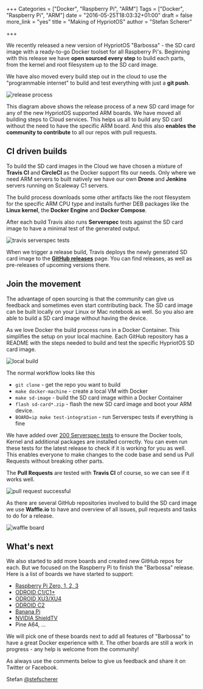 +++
Categories = ["Docker", "Raspberry Pi", "ARM"]
Tags = ["Docker", "Raspberry Pi", "ARM"]
date = "2016-05-25T18:03:32+01:00"
draft = false
more_link = "yes"
title = "Making of HypriotOS"
author = "Stefan Scherer"

+++

We recently released a new version of HypriotOS "Barbossa" - the SD card image with a ready-to-go Docker toolset for all Raspberry Pi's. Beginning with this release we have **open sourced every step** to build each parts, from the kernel and root filesystem up to the SD card image.

We have also moved every build step out in the cloud to use the "programmable internet" to build and test everything with just a **git push**.

![release process](/images/making-of-hypriotos/hypriotos-release.png)

<!--more-->

This diagram above shows the release process of a new SD card image for any of the new HypriotOS supported ARM boards. We have moved all building steps to Cloud services. This helps us all to build any SD card without the need to have the specific ARM board. And this also **enables the community to contribute** to all our repos with pull requests.

## CI driven builds

To build the SD card images in the Cloud we have chosen a mixture of **Travis CI** and **CircleCI** as the Docker support fits our needs. Only where we need ARM servers to built natively we have our own **Drone** and **Jenkins** servers running on Scaleway C1 servers.

The build process downloads some other artifacts like the root filesystem for the specific ARM CPU type and installs further DEB packages like the **Linux kernel**, the **Docker Engine** and **Docker Compose**.

After each build Travis also runs **Serverspec** tests against the SD card image to have a minimal test of the generated output.

![travis serverspec tests](/images/making-of-hypriotos/travis-serverspec-tests.png)

When we trigger a release build, Travis deploys the newly generated SD card image to the **[GitHub releases](https://github.com/hypriot/image-builder-rpi/releases)** page. You can find releases, as well as pre-releases of upcoming versions there.

## Join the movement

The advantage of open sourcing is that the community can give us feedback and sometimes even start contributing back. The SD card image can be built locally on your Linux or Mac notebook as well. So you also are able to build a SD card image without having the device.

As we love Docker the build process runs in a Docker Container. This simplifies the setup on your local machine. Each GitHub repository has a README with the steps needed to build and test the specific HypriotOS SD card image.

![local build](/images/making-of-hypriotos/hypriotos-local-build.png)

The normal workflow looks like this

  * `git clone` - get the repo you want to build
  * `make docker-machine` - create a local VM with Docker
  * `make sd-image` - build the SD card image within a Docker Container
  * `flash sd-card*.zip` - flash the new SD card image and boot your ARM device.
  * `BOARD=ip make test-integration` - run Serverspec tests if everything is fine

We have added over [200 Serverspec tests](https://github.com/hypriot/image-builder-rpi/tree/master/builder/test-integration/spec) to ensure the Docker tools, Kernel and additional packages are installed correctly. You can even run these tests for the latest release to check if it is working for you as well.
This enables everyone to make changes to the code base and send us Pull Requests without breaking other parts.

The **Pull Requests** are tested with **Travis CI** of course, so we can see if it works well.

![pull request successful](/images/making-of-hypriotos/github-pr-success.png)

As there are several GitHub repositories involved to build the SD card image we use **Waffle.io** to have and overview of all issues, pull requests and tasks to do for a release.

![waffle board](/images/making-of-hypriotos/waffle.png)

## What's next

We also started to add more boards and created new GitHub repos for each. But we focused on the Raspberry Pi to finish the "Barbossa" release. Here is a list of boards we have started to support:

  * [Raspberry Pi Zero, 1, 2, 3](https://github.com/hypriot/image-builder-rpi)
  * [ODROID C1/C1+](https://github.com/hypriot/image-builder-odroid-c1)
  * [ODROID XU3/XU4](https://github.com/hypriot/image-builder-odroid-xu4)
  * [ODROID C2](https://github.com/hypriot/image-builder-odroid-c2)
  * [Banana Pi](https://github.com/hypriot/image-builder-bananapi)
  * [NVIDIA ShieldTV](https://github.com/hypriot/image-builder-nvidia-shieldtv)
  * Pine A64, ...

We will pick one of these boards next to add all features of "Barbossa" to have a great Docker experience with it.
The other boards are still a work in progress - any help is welcome from the community!

As always use the comments below to give us feedback and share it on Twitter or Facebook.

Stefan [@stefscherer](https://twitter.com/stefscherer)

